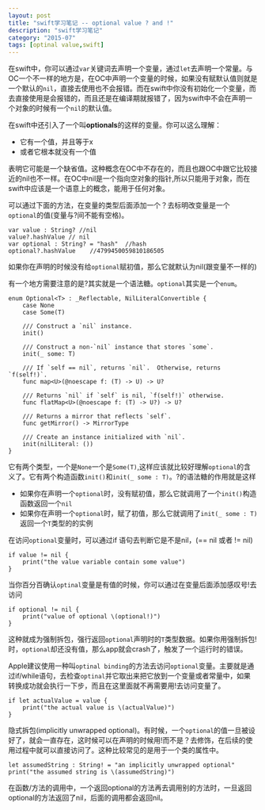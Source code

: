 ```yaml
---
layout: post
title: "swift学习笔记 -- optional value ? and !"
description: "swift学习笔记"
category: "2015-07"
tags: [optinal value,swift]
---
```


在swift中，你可以通过`var`关键词去声明一个变量，通过`let`去声明一个常量。与OC一个不一样的地方是，在OC中声明一个变量的时候，如果没有赋默认值则就是一个默认的`nil`，直接去使用也不会报错。而在swift中你没有初始化一个变量，而去直接使用是会报错的，而且还是在编译期就报错了，因为swift中不会在声明一个对象的时候有一个`nil`的默认值。

在swift中还引入了一个叫**optionals**的这样的变量。你可以这么理解：
	
* 它有一个值，并且等于x
* 或者它根本就没有一个值

表明它可能是一个缺省值。这种概念在OC中不存在的，而且也跟OC中跟它比较接近的nil也不一样。在OC中nil是一个指向空对象的指针,所以只能用于对象，而在swift中应该是一个语意上的概念，能用于任何对象。

可以通过下面的方法，在变量的类型后面添加一个？去标明改变量是一个`optional`的值(变量与?间不能有空格)。
	
	var value : String? //nil
	value?.hashValue // nil
	var optional : String? = "hash"  //hash
	optional?.hashValue    //4799450059810186505

如果你在声明的时候没有给`optional`赋初值，那么它就默认为nil(跟变量不一样的)

有一个地方需要注意的是?其实就是一个语法糖。`optional`其实是一个`enum`。

	
	enum Optional<T> : _Reflectable, NilLiteralConvertible {
    	case None
    	case Some(T)

	    /// Construct a `nil` instance.
	    init()

	    /// Construct a non-`nil` instance that stores `some`.
	    init(_ some: T)

	    /// If `self == nil`, returns `nil`.  Otherwise, returns `f(self!)`.
	    func map<U>(@noescape f: (T) -> U) -> U?

	    /// Returns `nil` if `self` is nil, `f(self!)` otherwise.
	    func flatMap<U>(@noescape f: (T) -> U?) -> U?

	    /// Returns a mirror that reflects `self`.
	    func getMirror() -> MirrorType

	    /// Create an instance initialized with `nil`.
	    init(nilLiteral: ())
	}


它有两个类型，一个是`None`一个是`Some(T)`,这样应该就比较好理解`optional`的含义了。它有两个构造函数`init()`和`init(_ some : T)`。?的语法糖的作用就是这样

* 如果你在声明一个`optional`时，没有赋初值，那么它就调用了一个`init()`构造函数返回一个`nil`
* 如果你在声明一个`optional`时，赋了初值，那么它就调用了`init(_ some : T)`返回一个`T`类型的的实例

在访问`optional`变量时，可以通过if 语句去判断它是不是nil，(== nil 或者 != nil)
	
	if value != nil {
		print("the value variable contain some value")
	}

当你百分百确认`optinal`变量是有值的时候，你可以通过在变量后面添加感叹号!去访问 

	if optional != nil {
	    print("value of optional \(optional!)")
	}

这种就成为强制拆包，强行返回`optional`声明时的`T`类型数据。如果你用强制拆包!时，`optional`却还没有值，那么app就会crash了，触发了一个运行时的错误。

Apple建议使用一种叫`optinal binding`的方法去访问`optional`变量。主要就是通过if/while语句，去检查`optinal`并它取出来把它放到一个变量或者常量中，如果转换成功就会执行一下步，而且在这里面就不再需要用!去访问变量了。

	if let actualValue = value {
		print("the actual value is \(actualValue)")
	}

隐式拆包(implicitly unwrapped optional)。有时候，一个`optional`的值一旦被设好了，就会一直存在，这时候可以在声明的时候用!而不是？去修饰，在后续的使用过程中就可以直接访问了。这种比较常见的是用于一个类的属性中。

	let assumedString : String! = "an implicitly unwrapped optional" 
	print("the assumed string is \(assumedString)")


在函数/方法的调用中，一个返回optional的方法再去调用别的方法时，一旦返回optional的方法返回了nil，后面的调用都会返回nil。












